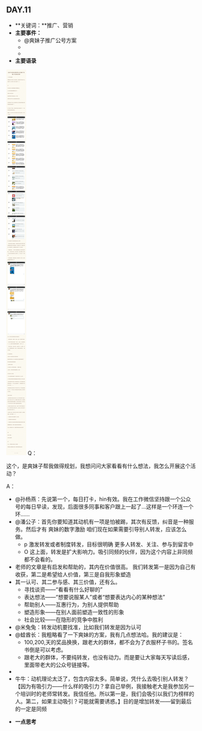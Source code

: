 ## DAY.11
+ **关键词：**推广、营销
+ **主要事件：**
    + @爽妹子推广公号方案
    + 
    + 
+ **主要语录**

![](./_image/55a677f6e4075b7281ca266e65708c6.jpg)
Q：

这个，是爽妹子帮我做得规划，我想问问大家看看有什么想法，我怎么开展这个活动？

A：

- @孙杨燕：先说第一个，每日打卡，hin有效。我在工作微信坚持跟一个公众号的每日早读，发现，后面很多同事和客户跟上一起了…这样是一个环连一个环……
- @潘公子：首先你要知道其动机有一项是怕被踢，其次有反馈，纠音是一种服务。然后才有 爽妹的数字激励 咱们现在如果需要引导别人转发，应该怎么做。
    - p 激发转发或者制度转发，目标很明确 更多人转发、关注、参与到留言中
    - O 这上面，转发是扩大影响力。吸引同频的伙伴，因为这个内容上非同频都不会看的。
- 老师的文章是有启发和帮助的，其内在价值很高。
我们转发第一是因为自己有收获，第二是希望给人价值，第三是自我形象塑造
- 其一认可、其二参与感、其三价值，还有么。
    - 寻找谈资——“看看有什么好聊的”
    - 表达想法——“想要说服某人”或者“想要表达内心的某种想法”
    - 帮助别人——互惠行为，为别人提供帮助
    - 塑造形象——在别人面前塑造一致性的形象
    - 社会比较——在隐形的竞争中胜利
- @米兔兔：转发动机要找准，比如我们转发是因为认可
- @蛙酋长：我粗略看了一下爽妹的方案，我有几点想法哈。我的建议是：
    - 100,200,天的奖品换换，跟老大的群体，都不会为了衣服杯子书的。签名书倒是可以考虑。
    - 跟老大的群体，不要纯转发，也没有动力。而是要让大家每天写读后感，里面带老大的公众号链接等。
- 
- 牛牛：动机理论太泛了，包含内容太多。简单说，凭什么去吸引别人转发？【因为有吸引力——什么样的吸引力？拿自己举例，我接触老大是我参加另一个培训时的老师常转发。我信任他。所以第一是，我们会吸引以我们为榜样的人。第二，如果主动吸引？可能就需要诱惑。】目的是增加转发——留到最后的一定是同频

+ **一点思考**